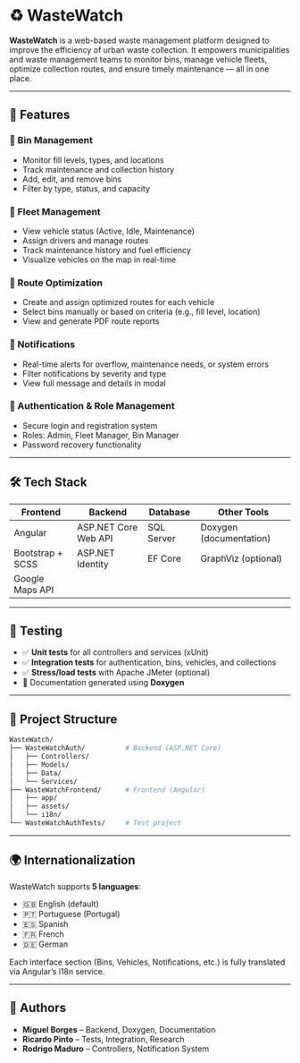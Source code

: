 # ♻️ WasteWatch

**WasteWatch** is a web-based waste management platform designed to improve the efficiency of urban waste collection. It empowers municipalities and waste management teams to monitor bins, manage vehicle fleets, optimize collection routes, and ensure timely maintenance — all in one place.

---

## 📌 Features

### 🔹 Bin Management
- Monitor fill levels, types, and locations
- Track maintenance and collection history
- Add, edit, and remove bins
- Filter by type, status, and capacity

### 🔹 Fleet Management
- View vehicle status (Active, Idle, Maintenance)
- Assign drivers and manage routes
- Track maintenance history and fuel efficiency
- Visualize vehicles on the map in real-time

### 🔹 Route Optimization
- Create and assign optimized routes for each vehicle
- Select bins manually or based on criteria (e.g., fill level, location)
- View and generate PDF route reports

### 🔹 Notifications
- Real-time alerts for overflow, maintenance needs, or system errors
- Filter notifications by severity and type
- View full message and details in modal

### 🔹 Authentication & Role Management
- Secure login and registration system
- Roles: Admin, Fleet Manager, Bin Manager
- Password recovery functionality

---

## 🛠️ Tech Stack

| Frontend         | Backend                | Database     | Other Tools           |
|------------------|------------------------|--------------|------------------------|
| Angular          | ASP.NET Core Web API   | SQL Server   | Doxygen (documentation) |
| Bootstrap + SCSS | ASP.NET Identity       | EF Core      | GraphViz (optional)     |
| Google Maps API  |                        |              |                        |

---

## 🧪 Testing

- ✅ **Unit tests** for all controllers and services (xUnit)
- ✅ **Integration tests** for authentication, bins, vehicles, and collections
- ✅ **Stress/load tests** with Apache JMeter (optional)
- 🧪 Documentation generated using **Doxygen**

---

## 📂 Project Structure

```bash
WasteWatch/
├── WasteWatchAuth/          # Backend (ASP.NET Core)
│   ├── Controllers/
│   ├── Models/
│   ├── Data/
│   └── Services/
├── WasteWatchFrontend/      # Frontend (Angular)
│   ├── app/
│   ├── assets/
│   └── i18n/
└── WasteWatchAuthTests/     # Test project
````


---

## 🌍 Internationalization

WasteWatch supports **5 languages**:
- 🇬🇧 English (default)
- 🇵🇹 Portuguese (Portugal)
- 🇪🇸 Spanish
- 🇫🇷 French
- 🇩🇪 German

Each interface section (Bins, Vehicles, Notifications, etc.) is fully translated via Angular’s i18n service.

---

## 👥 Authors

- **Miguel Borges** – Backend, Doxygen, Documentation  
- **Ricardo Pinto** – Tests, Integration, Research  
- **Rodrigo Maduro** – Controllers, Notification System